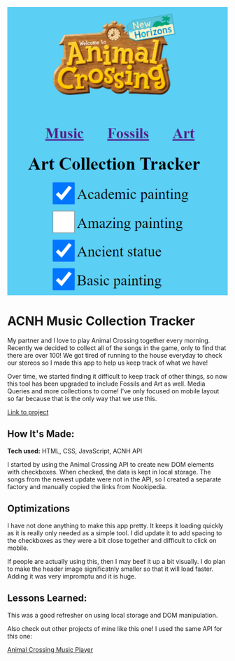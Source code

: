 ![Screenshot](/images/screenshot4.PNG)


# ACNH Music Collection Tracker
My partner and I love to play Animal Crossing together every morning. Recently we decided to collect all of the songs in the game, only to find that there are over 100! We got tired of running to the house everyday to check our stereos so I made this app to help us keep track of what we have! 

Over time, we started finding it difficult to keep track of other things, so now this tool has been upgraded to include Fossils and Art as well. Media Queries and more collections to come! I've only focused on mobile layout so far because that is the only way that we use this.

[Link to project](https://acnhcollections.netlify.app/)

## How It's Made:

**Tech used:** HTML, CSS, JavaScript, ACNH API

I started by using the Animal Crossing API to create new DOM elements with checkboxes. When checked, the data is kept in local storage. The songs from the newest update were not in the API, so I created a separate factory and manually copied the links from Nookipedia.

## Optimizations

I have not done anything to make this app pretty. It keeps it loading quickly as it is really only needed as a simple tool. I did update it to add spacing to the checkboxes as they were a bit close together and difficult to click on mobile.

If people are actually using this, then I may beef it up a bit visually. I do plan to make the header image significatnly smaller so that it will load faster. Adding it was very impromptu and it is huge.

## Lessons Learned:

This was a good refresher on using local storage and DOM manipulation. 



Also check out other projects of mine like this one! I used the same API for this one:

[Animal Crossing Music Player](https://github.com/ChrisThompsonDev/Animal-Crossing-KK-Slider-Music-Player)

